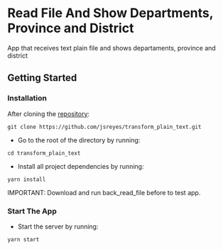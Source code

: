 # Read File And Show Departments, Province and District

App that receives text plain file and shows departaments, province and district

## Getting Started

### Installation

After cloning the [repository](https://github.com/jsreyes/transform_plain_text.git):

```
git clone https://github.com/jsreyes/transform_plain_text.git
```

- Go to the root of the directory by running:

```
cd transform_plain_text
```

- Install all project dependencies by running:

```
yarn install
```

IMPORTANT: Download and run back_read_file before to test app.

### Start The App

- Start the server by running:

```
yarn start
```
